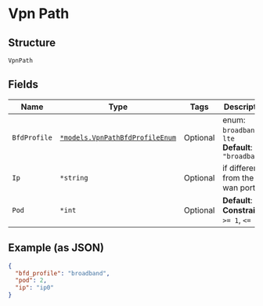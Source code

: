 
# Vpn Path

## Structure

`VpnPath`

## Fields

| Name | Type | Tags | Description |
|  --- | --- | --- | --- |
| `BfdProfile` | [`*models.VpnPathBfdProfileEnum`](../../doc/models/vpn-path-bfd-profile-enum.md) | Optional | enum: `broadband`, `lte`<br>**Default**: `"broadband"` |
| `Ip` | `*string` | Optional | if different from the wan port |
| `Pod` | `*int` | Optional | **Default**: `1`<br>**Constraints**: `>= 1`, `<= 128` |

## Example (as JSON)

```json
{
  "bfd_profile": "broadband",
  "pod": 2,
  "ip": "ip0"
}
```

